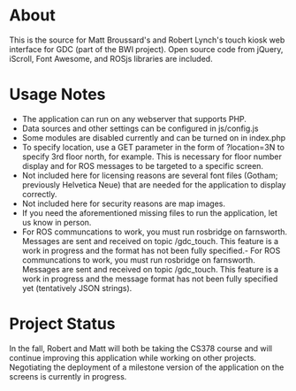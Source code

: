 # About

This is the source for Matt Broussard's and Robert Lynch's touch kiosk web interface for GDC (part of the BWI project).
Open source code from jQuery, iScroll, Font Awesome, and ROSjs libraries are included.

# Usage Notes

- The application can run on any webserver that supports PHP.
- Data sources and other settings can be configured in js/config.js
- Some modules are disabled currently and can be turned on in index.php
- To specify location, use a GET parameter in the form of ?location=3N to specify 3rd floor north, for example. This is necessary for floor number display and for ROS messages to be targeted to a specific screen.
- Not included here for licensing reasons are several font files (Gotham; previously Helvetica Neue) that are needed for the application to display correctly.
- Not included here for security reasons are map images.
- If you need the aforementioned missing files to run the application, let us know in person.
- For ROS communcations to work, you must run rosbridge on farnsworth. Messages are sent and received on topic /gdc_touch. This feature is a work in progress and the format has not been fully specified.- For ROS communcations to work, you must run rosbridge on farnsworth. Messages are sent and received on topic /gdc_touch. This feature is a work in progress and the message format has not been fully specified yet (tentatively JSON strings).

# Project Status

In the fall, Robert and Matt will both be taking the CS378 course and will continue improving this application while working on other projects. Negotiating the deployment of a milestone version of the application on the screens is currently in progress.

